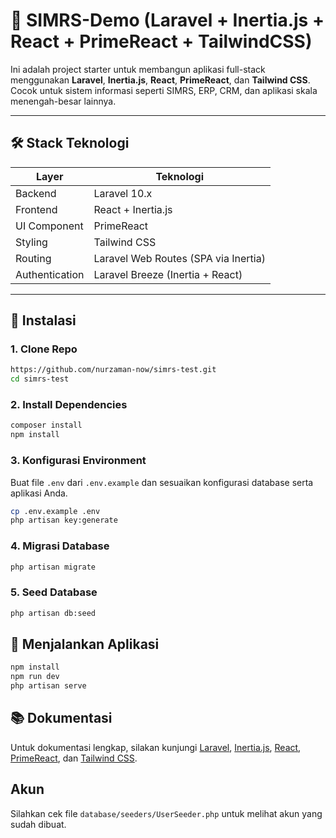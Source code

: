# 🚀 SIMRS-Demo (Laravel + Inertia.js + React + PrimeReact + TailwindCSS)

Ini adalah project starter untuk membangun aplikasi full-stack menggunakan **Laravel**, **Inertia.js**, **React**, **PrimeReact**, dan **Tailwind CSS**. Cocok untuk sistem informasi seperti SIMRS, ERP, CRM, dan aplikasi skala menengah-besar lainnya.

---

## 🛠️ Stack Teknologi

| Layer         | Teknologi         |
|---------------|-------------------|
| Backend       | Laravel 10.x      |
| Frontend      | React + Inertia.js|
| UI Component  | PrimeReact        |
| Styling       | Tailwind CSS      |
| Routing       | Laravel Web Routes (SPA via Inertia) |
| Authentication| Laravel Breeze (Inertia + React) |

---

## 🚧 Instalasi

### 1. Clone Repo

```bash
https://github.com/nurzaman-now/simrs-test.git
cd simrs-test
```
### 2. Install Dependencies
```bash
composer install
npm install
```
### 3. Konfigurasi Environment
Buat file `.env` dari `.env.example` dan sesuaikan konfigurasi database serta aplikasi Anda.

```bash
cp .env.example .env
php artisan key:generate
```
### 4. Migrasi Database
```bash
php artisan migrate
```
### 5. Seed Database
```bash
php artisan db:seed
```

## 🚀 Menjalankan Aplikasi

```bash
npm install
npm run dev
php artisan serve
```

## 📚 Dokumentasi
Untuk dokumentasi lengkap, silakan kunjungi [Laravel](https://laravel.com/docs/10.x), [Inertia.js](https://inertiajs.com/), [React](https://reactjs.org/docs/getting-started.html), [PrimeReact](https://primefaces.org/primereact/showcase/#/), dan [Tailwind CSS](https://tailwindcss.com/docs).

## Akun
Silahkan cek file `database/seeders/UserSeeder.php` untuk melihat akun yang sudah dibuat.
